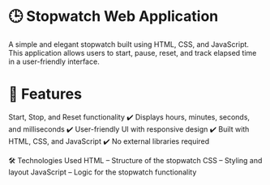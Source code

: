 # 🕒 Stopwatch Web Application
A simple and elegant stopwatch built using HTML, CSS, and JavaScript. This application allows users to start, pause, reset, and track elapsed time in a user-friendly interface.

# 🚀 Features
Start, Stop, and Reset functionality
✔️ Displays hours, minutes, seconds, and milliseconds
✔️ User-friendly UI with responsive design
✔️ Built with HTML, CSS, and JavaScript
✔️ No external libraries required

🛠️ Technologies Used
HTML – Structure of the stopwatch
CSS – Styling and layout
JavaScript – Logic for the stopwatch functionality


